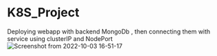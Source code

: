 # K8S_Project
Deploying webapp with backend MongoDb , then connecting them with service using clusterIP and NodePort
![Screenshot from 2022-10-03 16-51-17](https://user-images.githubusercontent.com/73159522/193607987-3eab7fc9-9ddb-465c-a9e9-500294e06c0e.png)


